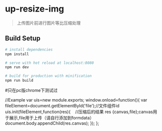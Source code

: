 # up-resize-img

> 上传图片前进行图片等比压缩处理

## Build Setup

``` bash
# install dependencies
npm install

# serve with hot reload at localhost:8080
npm run dev

# build for production with minification
npm run build
```
#只在pc版chrome下测试过

//Example 
var uis=new module.exports;
window.onload=function(){
  var fileElement=document.getElementById('file');//文件组件id
  uis.init(fileElement,function(res){
    //压缩后的结果 res {canvas,file};canvas用于展示,file用于上传（请自行添加到formdata）
    document.body.appendChild(res.canvas);
  });
};
